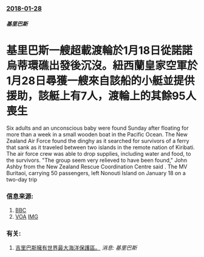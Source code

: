 ### [2018-01-28](/news/2018/01/28/index.md)

##### 基里巴斯
# 基里巴斯一艘超載渡輪於1月18日從諾諾烏蒂環礁出發後沉沒。紐西蘭皇家空軍於1月28日尋獲一艘來自該船的小艇並提供援助，該艇上有7人，渡輪上的其餘95人喪生 

Six adults and an unconscious baby were found Sunday after floating for more than a week in a small wooden boat in the Pacific Ocean. The New Zealand Air Force found the dinghy as it searched for survivors of a ferry that sank as it traveled between two islands in the remote nation of Kiribati. The air force crew was able to drop supplies, including water and food, to the survivors. "The group seem very relieved to have been found," John Ashby from the New Zealand Rescue Coordination Centre said . The MV Buritaoi, carrying 50 passengers, left Nonouti Island on January 18 on a two-day trip


### 信息来源:

1. [BBC](https://www.bbc.com/news/world-asia-49969991)
2. [VOA](https://www.voanews.com/a/seven-survivors-of-missing-ferry-in-pacific/4228355.html) [IMG](https://media.voltron.voanews.com/Drupal/01live-166/2019-04/AD1C67D3-3D64-4728-88D6-F2AF0363C9F4.jpg)

### 有关:

1. [吉里巴斯擁有世界最大海洋保護區。](/zh/news/2008/02/14/吉里巴斯擁有世界最大海洋保護區.md) _消息: 基里巴斯_
